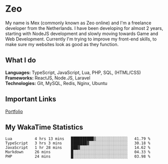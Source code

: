 # Zeo
My name is Mex (commonly known as Zeo online) and I'm a freelance developer from the Netherlands. I have been developing for almost 2 years, starting with NodeJS development and slowly moving towards Game and Web Development. Currently I'm trying to improve my front-end skills, to make sure my websites look as good as they function.

## What I do
**Languages:** TypeScript, JavaScript, Lua, PHP, SQL, (HTML/CSS)<br/>
**Frameworks:** ReactJS, Node.JS, Laravel<br/>
**Technologies:** Git, MySQL, Redis, Nginx, Ubuntu<br/>

## Important Links
[Portfolio](https://zeodev.cc)

## My WakaTime Statistics
<!--START_SECTION:waka-->
```text
Lua          4 hrs 13 mins   ██████████▒░░░░░░░░░░░░░░   41.79 % 
TypeScript   3 hrs 3 mins    ███████▓░░░░░░░░░░░░░░░░░   30.18 % 
JavaScript   1 hr 28 mins    ███▓░░░░░░░░░░░░░░░░░░░░░   14.62 % 
Markdown     26 mins         █░░░░░░░░░░░░░░░░░░░░░░░░   04.33 % 
PHP          24 mins         █░░░░░░░░░░░░░░░░░░░░░░░░   03.98 % 
```
<!--END_SECTION:waka-->
